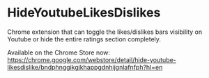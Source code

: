 # HideYoutubeLikesDislikes
Chrome extension that can toggle the likes/dislikes bars visibility on Youtube or hide the entire ratings section completely.

Available on the Chrome Store now: https://chrome.google.com/webstore/detail/hide-youtube-likesdislike/bndphnggikgjkhappgdnhijgnlafnfph?hl=en
